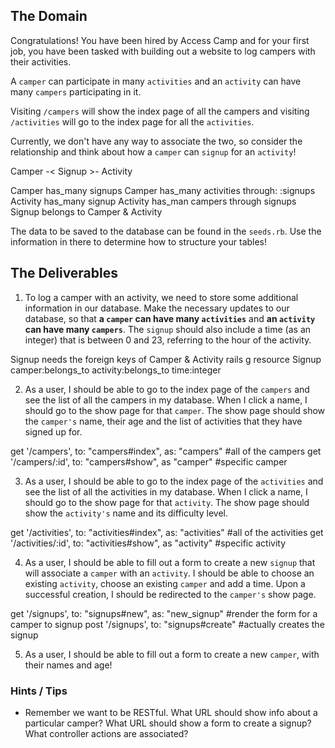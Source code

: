 ## The Domain
Congratulations! You have been hired by Access Camp and for your first job, you have been tasked with building out a website to log campers with their activities.

A `camper` can participate in many `activities` and an `activity` can have many `campers` participating in it.

Visiting `/campers` will show the index page of all the campers and visiting `/activities` will go to the index page for all the `activities`.

Currently, we don't have any way to associate the two, so consider the relationship and think about how a `camper` can `signup` for an `activity`!

Camper -< Signup >- Activity

Camper has_many signups
Camper has_many activities through: :signups
Activity has_many signup
Activity has_man campers through signups
Signup belongs to Camper & Activity

The data to be saved to the database can be found in the `seeds.rb`. Use the information in there to determine how to structure your tables!

## The Deliverables

1. To log a camper with an activity, we need to store some additional information in our database. Make the necessary updates to our database, so that **a `camper` can have many `activities`** and **an `activity` can have many `campers`**. The `signup` should also include a time (as an integer) that is between 0 and 23, referring to the hour of the activity.

Signup needs the foreign keys of Camper & Activity
rails g resource Signup camper:belongs_to activity:belongs_to time:integer

2. As a user, I should be able to go to the index page of the `campers` and see the list of all the campers in my database. When I click a name, I should go to the show page for that `camper`. The show page should show the `camper's` name, their age and the list of activities that they have signed up for.

get '/campers', to: "campers#index", as: "campers" #all of the campers
get '/campers/:id', to: "campers#show", as "camper" #specific camper

3. As a user, I should be able to go to the index page of the `activities` and see the list of all the activities in my database. When I click a name, I should go to the show page for that `activity`. The show page should show the `activity's` name and its difficulty level.

get '/activities', to: "activities#index", as: "activities" #all of the activities
get '/activities/:id', to: "activities#show", as "activity" #specific activity

4. As a user, I should be able to fill out a form to create a new `signup` that will associate a `camper` with an `activity`. I should be able to choose an existing `activity`, choose an existing `camper` and add a time. Upon a successful creation, I should be redirected to the `camper's` show page.

get '/signups', to: "signups#new", as: "new_signup" #render the form for a camper to signup
post '/signups', to: "signups#create" #actually creates the signup

5. As a user, I should be able to fill out a form to create a new `camper`, with their names and age!

### Hints / Tips

+ Remember we want to be RESTful. What URL should show info about a particular camper? What URL should show a form to create a signup? What controller actions are associated?  
